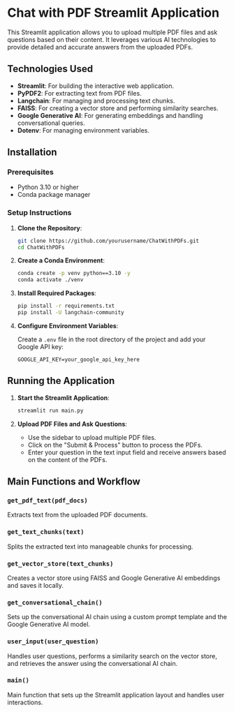 # Chat with PDF Streamlit Application

This Streamlit application allows you to upload multiple PDF files and ask questions based on their content. It leverages various AI technologies to provide detailed and accurate answers from the uploaded PDFs.

## Technologies Used

- **Streamlit**: For building the interactive web application.
- **PyPDF2**: For extracting text from PDF files.
- **Langchain**: For managing and processing text chunks.
- **FAISS**: For creating a vector store and performing similarity searches.
- **Google Generative AI**: For generating embeddings and handling conversational queries.
- **Dotenv**: For managing environment variables.

## Installation

### Prerequisites

- Python 3.10 or higher
- Conda package manager

### Setup Instructions

1. **Clone the Repository**:

   ```sh
   git clone https://github.com/yourusername/ChatWithPDFs.git
   cd ChatWithPDFs
   ```

2. **Create a Conda Environment**:

   ```sh
   conda create -p venv python==3.10 -y
   conda activate ./venv
   ```

3. **Install Required Packages**:

   ```sh
   pip install -r requirements.txt
   pip install -U langchain-community

   ```

4. **Configure Environment Variables**:

   Create a `.env` file in the root directory of the project and add your Google API key:

   ```env
   GOOGLE_API_KEY=your_google_api_key_here
   ```

## Running the Application

1. **Start the Streamlit Application**:

   ```sh
   streamlit run main.py
   ```

2. **Upload PDF Files and Ask Questions**:

   - Use the sidebar to upload multiple PDF files.
   - Click on the "Submit & Process" button to process the PDFs.
   - Enter your question in the text input field and receive answers based on the content of the PDFs.

## Main Functions and Workflow

### `get_pdf_text(pdf_docs)`

Extracts text from the uploaded PDF documents.

### `get_text_chunks(text)`

Splits the extracted text into manageable chunks for processing.

### `get_vector_store(text_chunks)`

Creates a vector store using FAISS and Google Generative AI embeddings and saves it locally.

### `get_conversational_chain()`

Sets up the conversational AI chain using a custom prompt template and the Google Generative AI model.

### `user_input(user_question)`

Handles user questions, performs a similarity search on the vector store, and retrieves the answer using the conversational AI chain.

### `main()`

Main function that sets up the Streamlit application layout and handles user interactions.
